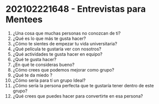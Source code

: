 # 202102221648 - Entrevistas para Mentees

1. ¿Una cosa que muchas personas no conozcan de ti?
2. ¿Qué es lo que más te gusta hacer?
3. ¿Cómo te sientes de empezar tu vida universitaria?
4. ¿Qué película te gustaría ver con nosotros?
5. ¿Qué actividades te gusta hacer en equipo?
6. ¿Qué te gusta hacer?
7. ¿En qué te consideras bueno?
8. ¿Cómo crees que podemos mejorar como grupo?
9. ¿Qué te da miedo	?	
10. ¿Cómo sería para tí un grupo Ideal?
11. ¿Cómo sería la persona perfecta que te gustaría tener dentro de este grupo?
12. ¿Qué crees que puedes hacer para convertirte en esa persona?